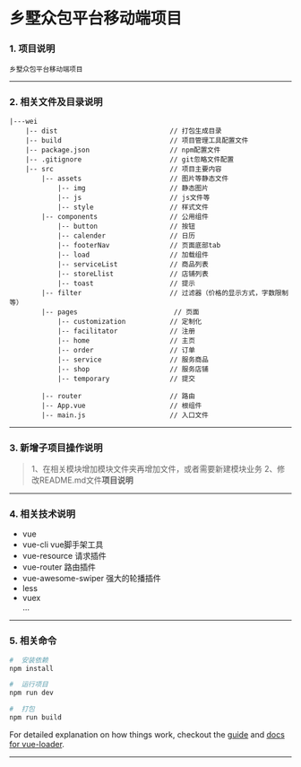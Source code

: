 # 乡墅众包平台移动端项目

### 1. 项目说明

    乡墅众包平台移动端项目                     

-----

### 2. 相关文件及目录说明
``` 
|---wei
    |-- dist                            // 打包生成目录                         
    |-- build                           // 项目管理工具配置文件                   
    |-- package.json                    // npm配置文件 
    |-- .gitignore                      // git忽略文件配置                      
    |-- src                             // 项目主要内容                
        |-- assets                      // 图片等静态文件  
            |-- img                     // 静态图片
            |-- js                      // js文件等
            |-- style                   // 样式文件
        |-- components                  // 公用组件 
            |-- button                  // 按钮
            |-- calender                // 日历
            |-- footerNav               // 页面底部tab
            |-- load                    // 加载组件
            |-- serviceList             // 商品列表
            |-- storeLlist              // 店铺列表
            |-- toast                   // 提示
        |-- filter                      // 过滤器（价格的显示方式，字数限制等）
        |-- pages                        // 页面   
            |-- customization           // 定制化 
            |-- facilitator             // 注册
            |-- home                    // 主页
            |-- order                   // 订单
            |-- service                 // 服务商品
            |-- shop                    // 服务店铺
            |-- temporary               // 提交

        |-- router                      // 路由
        |-- App.vue                     // 根组件                
        |-- main.js                     // 入口文件               
```

-----

### 3. 新增子项目操作说明

> 1、在相关模块增加模块文件夹再增加文件，或者需要新建模块业务
> 2、修改README.md文件**项目说明**

-----

### 4. 相关技术说明
* vue   
* vue-cli           vue脚手架工具
* vue-resource      请求插件
* vue-router        路由插件
* vue-awesome-swiper 强大的轮播插件
* less
* vuex               
...

-----

### 5. 相关命令

``` bash
#  安装依赖
npm install

#  运行项目
npm run dev

#  打包
npm run build
```
For detailed explanation on how things work, checkout the [guide](http://vuejs-templates.github.io/webpack/) and [docs for vue-loader](http://vuejs.github.io/vue-loader).

-----


